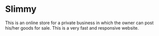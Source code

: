 # Slimmy
This is an online store for a private business in which the owner can post his/her goods for sale. This is a very fast and responsive website.
